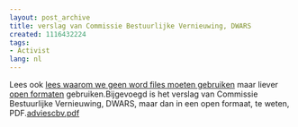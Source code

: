 ```yaml
---
layout: post_archive
title: verslag van Commissie Bestuurlijke Vernieuwing, DWARS
created: 1116432224
tags:
- Activist
lang: nl
---
```

Lees ook [lees waarom we geen word files moeten gebruiken](http://www.gnu.org/philosophy/no-word-attachments.nl.html) maar liever [open formaten](http://www.oasis-open.org/home/index.php) gebruiken.Bijgevoegd is het verslag van Commissie Bestuurlijke Vernieuwing, DWARS, maar dan in een open formaat, te weten, PDF.[adviescbv.pdf](/sites/bler.webschuur.com/files/adviescbv.pdf)
